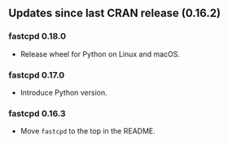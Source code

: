 ## Updates since last CRAN release (0.16.2)

### fastcpd 0.18.0

*   Release wheel for Python on Linux and macOS.

### fastcpd 0.17.0

*   Introduce Python version.

### fastcpd 0.16.3

*   Move `fastcpd` to the top in the README.
